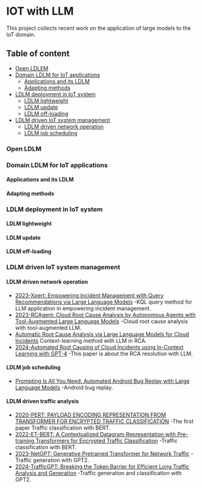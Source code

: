 # IOT with LLM
This project collects recent work on the application of large models to the IoT domain.

## Table of content
* [Open LDLEM](#Open-LDLM)
* [Domain LDLM for IoT applications](#Domain-LDLM-for-IoT-applications)
  * [Applications and its LDLM](#Applications-and-its-LDLM)
  * [Adapting methods](#Adapting-methods)
* [LDLM deployment in IoT system](#LDLM-deployment-in-IoT-system)
  * [LDLM lightweight](#LDLM-lightweight)
  * [LDLM update](#LDLM-update)
  * [LDLM off-loading](#LDLM-off--loading)
* [LDLM driven IoT system management](#LDLM-driven-IoT-system-management)
  * [LDLM driven network operation](#LDLM-driven-network-operation)
  * [LDLM job scheduling](#LDLM-job-scheduling)

### Open LDLM

### Domain LDLM for IoT applications
#### Applications and its LDLM
#### Adapting methods

### LDLM deployment in IoT system
#### LDLM lightweight
#### LDLM update
#### LDLM off-loading

### LDLM driven IoT system management
#### LDLM driven network operation
* [2023-Xpert: Empowering Incident Management with Query Recommendations via Large Language Models](https://dl.acm.org/doi/pdf/10.1145/3597503.3639081) -KQL query method for LLM application in empowering incident management.
* [2023-RCAgent: Cloud Root Cause Analysis by Autonomous Agents with Tool-Augmented Large Language Models](https://arxiv.org/pdf/2310.16340) -Cloud root cause analysis with tool-augmented LLM.
* [Automatic Root Cause Analysis via Large Language Models for Cloud Incidents](https://dl.acm.org/doi/pdf/10.1145/3627703.3629553) Context-learning method with LLM in RCA.
* [2024-Automated Root Causing of Cloud Incidents using In-Context Learning with GPT-4](https://arxiv.org/pdf/2401.13810) -This paper is about the RCA resolution with LLM.
#### LDLM job scheduling
* [Prompting Is All You Need: Automated Android Bug Replay with Large Language Models](https://dl.acm.org/doi/pdf/10.1145/3597503.3608137) -Android bug replay.
#### LDLM driven traffic analysis
* [2020-PERT: PAYLOAD ENCODING REPRESENTATION FROM TRANSFORMER FOR ENCRYPTED TRAFFIC CLASSIFICATION](https://ieeexplore.ieee.org/stamp/stamp.jsp?tp=&arnumber=9303204) -The first paper Traffic classification with BERT.
* [2022-ET-BERT: A Contextualized Datagram Representation with Pre-training Transformers for Encrypted Traffic Classification](https://dl.acm.org/doi/pdf/10.1145/3627703.3629553) -Traffic classification with BERT.
* [2023-NetGPT: Generative Pretrained Transformer for Network Traffic](https://arxiv.org/pdf/2304.09513) -Traffic generation with GPT2.
* [2024-TrafficGPT: Breaking the Token Barrier for Efficient Long Traffic Analysis and Generation](https://arxiv.org/pdf/2403.05822) -Traffic generation and classification with GPT2.


